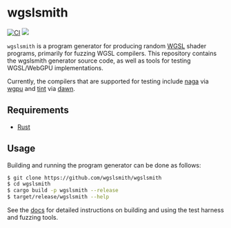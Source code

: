 # wgslsmith

[![CI](https://github.com/wgslsmith/wgslsmith/actions/workflows/ci.yml/badge.svg)](https://github.com/wgslsmith/wgslsmith/actions/workflows/ci.yml)
[![](https://img.shields.io/badge/docs-wgslsmith.github.io-orange)](https://wgslsmith.github.io)

`wgslsmith` is a program generator for producing random [WGSL](https://www.w3.org/TR/WGSL/) shader programs, primarily for fuzzing WGSL compilers. This repository contains the wgslsmith generator source code, as well as tools for testing WGSL/WebGPU implementations.

Currently, the compilers that are supported for testing include [naga](https://github.com/gfx-rs/naga) via [wgpu](https://github.com/gfx-rs/wgpu) and [tint](https://dawn.googlesource.com/tint) via [dawn](https://dawn.googlesource.com/dawn).

## Requirements

- [Rust](https://rustup.rs/)

## Usage

Building and running the program generator can be done as follows:

```sh
$ git clone https://github.com/wgslsmith/wgslsmith
$ cd wgslsmith
$ cargo build -p wgslsmith --release
$ target/release/wgslsmith --help
```

See the [docs](https://wgslsmith.github.io/) for detailed instructions on building and using the test harness and fuzzing tools.
